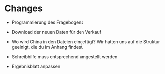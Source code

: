# Changes

* Programmierung des Fragebogens

* Download der neuen Daten für den Verkauf

* Wo wird China in den Dateien eingefügt? Wir hatten uns auf die Struktur geeinigt, die du im Anhang findest. 

* Schreibhilfe muss entsprechend umgestellt werden

* Ergebnisblatt anpassen
